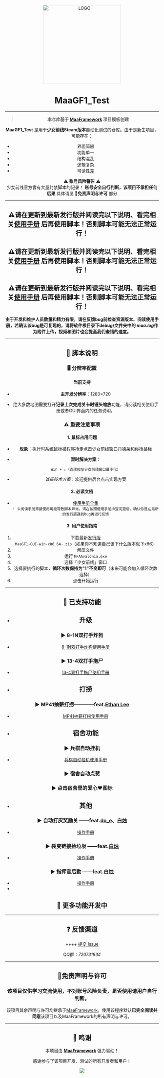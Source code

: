 <!-- markdownlint-disable MD033 MD041 -->
<p align="center">
  <img alt="LOGO" src="https://cdn.jsdelivr.net/gh/LeonNagant/MaaGF1_Test/example_img/icon/icon.png" width="256" height="256" />
</p>

<div align="center">

# MaaGF1_Test

---

> **本仓库基于 [MaaFramework](https://github.com/MaaXYZ/MaaFramework) 项目模板创建**

**MaaGF1_Test** 是用于**少女前线Steam版本**自动化测试的仓库。由于是新生项目，可能存在：

- 界面简陋
- 功能单一
- 结构混乱
- 逻辑复杂
- 可读性差

⚠️ **账号风险警告** ⚠️  
少女前线官方曾有大量封禁脚本的记录！
**账号安全自行判断，该项目不承担任何后果**
具体请见 **📄免责声明与许可** 部分

---

## **⚠️请在更新到最新发行版并阅读完以下说明、看完相关[使用手册](https://github.com/LeonNagant/MaaGF1_Test/tree/main/manual)  后再使用脚本！否则脚本可能无法正常运行！**

## **⚠️请在更新到最新发行版并阅读完以下说明、看完相关[使用手册](https://github.com/LeonNagant/MaaGF1_Test/tree/main/manual)  后再使用脚本！否则脚本可能无法正常运行！**

## **⚠️请在更新到最新发行版并阅读完以下说明、看完相关[使用手册](https://github.com/LeonNagant/MaaGF1_Test/tree/main/manual)  后再使用脚本！否则脚本可能无法正常运行！**

**由于开发和维护人员数量和精力有限，请在反馈bug前检查资源版本、阅读使用手册，若确认该bug是可复现的，请将软件根目录下debug/文件夹中的 *maa.log*作为附件上传，视频和图片也会提高我们查错的速度。**

---

## 📜 脚本说明

### 🖥️ 分辨率配置

#### 当前支持

- **主开发分辨率**：1280×720

- 绝大多数地图需要打开**记录上次完成关卡时镜头缩放**功能，请阅读相关使用手册或者GUI界面内的任务说明。

### ⚠️ 重要注意事项

#### 1. 鼠标占用问题

- **现象**：执行时系统鼠标被程序抢走点击少女前线窗口~~丹德莱和你抢鼠标~~
- **暂时解决方案**：

  ```快捷键
  Win + ↓（连续按至少女前线窗口最小化）
  ```

- *诚征技术方案*：欢迎提供后台点击实现方案

#### 2. 必读文档

- [使用手册全集](https://github.com/LeonNagant/MaaGF1_Test/tree/main/manual)  
```! 未阅读手册直接使用可能导致脚本异常，请在按照使用手册排查问题后，确认你是在最新的发行版遇到bug再进行反馈```

#### 3. 用户使用指南

1. 下载最新[发行版](https://github.com/LeonNagant/MaaGF1_Test/releases/tag/release)  
   `MaaGF1-GUI-win-x86_64-.zip`（如果你不知道自己该下什么版本就下x86）
2. 解压文件
3. 运行 `MFAAvalonia.exe`
4. 选择「少女前线」窗口
5. 选择要执行的脚本，**循环次数保持为"1"不变即可**（未来可能会加入循环次数选择）
6. 点击开始运行

---

## 🚀 已支持功能

- ## 升级

### ▶️ 8-1N双打手炸狗

- [8-1N双打手炸狗使用手册](https://github.com/LeonNagant/MaaGF1_Test/blob/main/manual/8-1N%E5%8F%8C%E6%89%93%E6%89%8B%E7%82%B8%E7%8B%97%E4%BD%BF%E7%94%A8%E6%89%8B%E5%86%8C.md)

### ▶️ 13-4双打手拖尸

- [13-4双打手拖尸使用手册](https://github.com/LeonNagant/MaaGF1_Test/blob/main/manual/13-4%E5%8F%8C%E6%89%93%E6%89%8B%E6%8B%96%E5%B0%B8%E4%BD%BF%E7%94%A8%E6%89%8B%E5%86%8C.md)

- ## 打捞

### ▶️ MP41抽薪打捞————feat.[Ethan Lee](https://github.com/hake971920)

- [MP41抽薪打捞使用手册](https://github.com/LeonNagant/MaaGF1_Test/blob/main/manual/MP41%E6%8A%BD%E8%96%AA%E6%89%93%E6%8D%9E%E4%BD%BF%E7%94%A8%E6%89%8B%E5%86%8C.md)

- ## 宿舍功能

### ▶️ 兵棋自动挂机

- [兵棋自动挂机使用手册](https://github.com/LeonNagant/MaaGF1_Test/blob/main/manual/%E5%85%B5%E6%A3%8B%E8%87%AA%E5%8A%A8%E6%8C%82%E6%9C%BA%E4%BD%BF%E7%94%A8%E6%89%8B%E5%86%8C.md)

### ▶️ 宿舍自动点赞

### ▶️ 点击宿舍里的爱心❤图标

- ## 其他

### ▶️ 自动打灰奖励关 ——feat.[do_e](https://github.com/isla23)、[白烛](https://github.com/Talulah-x)

- [操作手册](https://github.com/LeonNagant/MaaGF1_Test/blob/main/manual/%E8%87%AA%E5%8A%A8%E6%89%93%E7%81%B0%E5%A5%96%E5%8A%B1%E5%85%B3%E4%BD%BF%E7%94%A8%E6%89%8B%E5%86%8C.md)

### ▶️ 裂变链接捡垃圾  ——feat.[白烛](https://github.com/Talulah-x)

- [操作手册](https://github.com/LeonNagant/MaaGF1_Test/blob/main/manual/%E6%8D%A1%E5%9E%83%E5%9C%BE%E4%BD%BF%E7%94%A8%E6%89%8B%E5%86%8C.md)

### ▶️ 指挥官后勤  ——feat.[白烛](https://github.com/Talulah-x)

- [操作手册](https://github.com/LeonNagant/MaaGF1_Test/blob/main/manual/%E6%8C%87%E6%8C%A5%E5%AE%98%E5%90%8E%E5%8B%A4%E4%BD%BF%E7%94%A8%E6%89%8B%E5%86%8C.md)
-

## 🔧 更多功能开发中

---

## ❓ 反馈渠道
++++
[提交 Issue](https://github.com/LeonNagant/MaaGF1_Test/issues)

QQ群：*720731834*

---

## 📄免责声明与许可

### **该项目仅供学习交流使用，不对账号风险负责，是否使用请用户自行判断。**

该项目其余声明与许可均继承于[MaaFramework](https://github.com/MaaXYZ/MaaFramework)，使用该程序默认**已完全阅读并同意**该项目以及MaaFramework的所有声明与许可。

---

## 🙏 鸣谢

本项目由 **[MaaFramework](https://github.com/MaaXYZ/MaaFramework)** 强力驱动！

感谢参与了该项目开发、测试的所有开发者和用户！

<a href="https://github.com/LeonNagant/MaaGF1_Test/graphs/contributors">
  <img src="https://contrib.rocks/image?repo=LeonNagant/MaaGF1_Test" />
</a>
